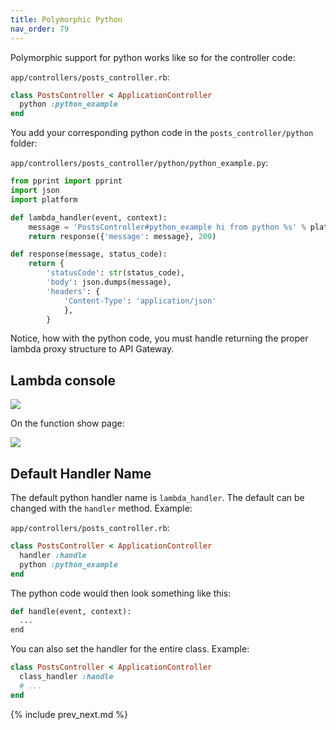 ```yaml
---
title: Polymorphic Python
nav_order: 79
---
```


Polymorphic support for python works like so for the controller code:

`app/controllers/posts_controller.rb`:

```ruby
class PostsController < ApplicationController
  python :python_example
end
```

You add your corresponding python code in the `posts_controller/python` folder:

`app/controllers/posts_controller/python/python_example.py`:

```python
from pprint import pprint
import json
import platform

def lambda_handler(event, context):
    message = 'PostsController#python_example hi from python %s' % platform.python_version()
    return response({'message': message}, 200)

def response(message, status_code):
    return {
        'statusCode': str(status_code),
        'body': json.dumps(message),
        'headers': {
            'Content-Type': 'application/json'
            },
        }
```

Notice, how with the python code, you must handle returning the proper lambda proxy structure to API Gateway.

## Lambda console

![](/img/docs/poly/poly-lambda-functions-list.png)

On the function show page:

![](/img/docs/poly/poly-lambda-function-python.png)

## Default Handler Name

The default python handler name is `lambda_handler`. The default can be changed with the `handler` method.  Example:

`app/controllers/posts_controller.rb`:

```ruby
class PostsController < ApplicationController
  handler :handle
  python :python_example
end
```

The python code would then look something like this:

```python
def handle(event, context):
  ...
end
```

You can also set the handler for the entire class. Example:

```ruby
class PostsController < ApplicationController
  class_handler :handle
  # ...
end
```

{% include prev_next.md %}